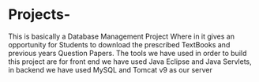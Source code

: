# Projects-

This is basically a Database Management Project Where in it gives an opportunity for Students to download the prescribed TextBooks and previous years Question Papers.
The tools we have used in order to build this project are for front end we have used Java Eclipse and Java Servlets, in backend we have used MySQL and Tomcat v9 as our server
